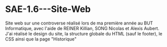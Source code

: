 # SAE-1.6---Site-Web

Site web sur une controverse réalisé lors de ma première année au BUT Informatique, avec l'aide de REINER Killian, SONG Nicolas et Alexis Aubert.
J'ai réalisé le design du site, la structure globale du HTML (sauf le footer), le CSS ainsi que la page "Historique"
